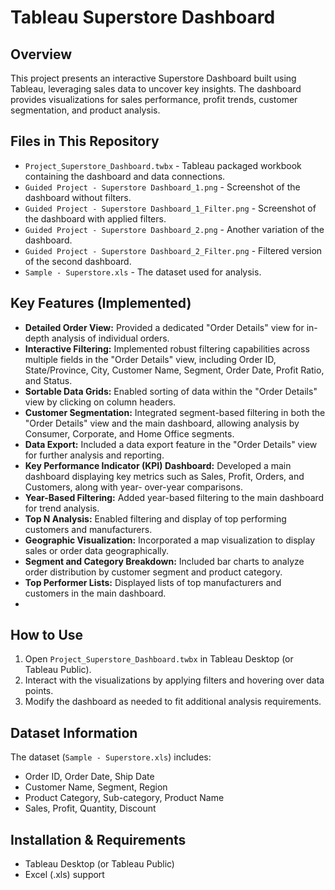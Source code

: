 # Tableau Superstore Dashboard

## Overview

This project presents an interactive Superstore Dashboard built using Tableau, leveraging sales data to uncover key insights. The dashboard provides visualizations for sales performance, profit trends, customer segmentation, and product analysis.

## Files in This Repository

*   `Project_Superstore_Dashboard.twbx` - Tableau packaged workbook containing the dashboard and data connections.
*   `Guided Project - Superstore Dashboard_1.png` - Screenshot of the dashboard without filters.
*   `Guided Project - Superstore Dashboard_1_Filter.png` - Screenshot of the dashboard with applied filters.
*   `Guided Project - Superstore Dashboard_2.png` - Another variation of the dashboard.
*   `Guided Project - Superstore Dashboard_2_Filter.png` - Filtered version of the second dashboard.
*   `Sample - Superstore.xls` - The dataset used for analysis.

## Key Features (Implemented)

*   **Detailed Order View:** Provided a dedicated "Order Details" view for in-depth analysis of individual orders.
*   **Interactive Filtering:** Implemented robust filtering capabilities across multiple fields in the "Order Details" view, including Order ID, State/Province, 
                               City, Customer Name, Segment, Order Date, Profit Ratio, and Status.
*   **Sortable Data Grids:** Enabled sorting of data within the "Order Details" view by clicking on column headers.
*   **Customer Segmentation:**  Integrated segment-based filtering in both the "Order Details" view and the main dashboard, allowing analysis by Consumer, 
                                 Corporate, and Home Office segments.
*   **Data Export:**  Included a data export feature in the "Order Details" view for further analysis and reporting.
*   **Key Performance Indicator (KPI) Dashboard:** Developed a main dashboard displaying key metrics such as Sales, Profit, Orders, and Customers, along with year- 
                                                   over-year comparisons.
*   **Year-Based Filtering:**  Added year-based filtering to the main dashboard for trend analysis.
*   **Top N Analysis:**  Enabled filtering and display of top performing customers and manufacturers.
*   **Geographic Visualization:**  Incorporated a map visualization to display sales or order data geographically.
*   **Segment and Category Breakdown:**  Included bar charts to analyze order distribution by customer segment and product category.
*   **Top Performer Lists:**  Displayed lists of top manufacturers and customers in the main dashboard.
*   
## How to Use

1.  Open `Project_Superstore_Dashboard.twbx` in Tableau Desktop (or Tableau Public).
2.  Interact with the visualizations by applying filters and hovering over data points.
3.  Modify the dashboard as needed to fit additional analysis requirements.

## Dataset Information

The dataset (`Sample - Superstore.xls`) includes:

*   Order ID, Order Date, Ship Date
*   Customer Name, Segment, Region
*   Product Category, Sub-category, Product Name
*   Sales, Profit, Quantity, Discount

## Installation & Requirements

*   Tableau Desktop (or Tableau Public)
*   Excel (.xls) support

